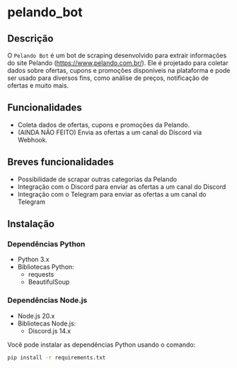 # pelando_bot

## Descrição
O `Pelando Bot` é um bot de scraping desenvolvido para extrair informações do site Pelando (https://www.pelando.com.br/). Ele é projetado para coletar dados sobre ofertas, cupons e promoções disponíveis na plataforma e pode ser usado para diversos fins, como análise de preços, notificação de ofertas e muito mais.

## Funcionalidades
- Coleta dados de ofertas, cupons e promoções da Pelando.
- (AINDA NÃO FEITO) Envia as ofertas a um canal do Discord via Webhook.

## Breves funcionalidades
- Possibilidade de scrapar outras categorias da Pelando
- Integração com o Discord para enviar as ofertas a um canal do Discord
- Integração com o Telegram para enviar as ofertas a um canal do Telegram

## Instalação

### Dependências Python
- Python 3.x
- Bibliotecas Python:
  - requests
  - BeautifulSoup

### Dependências Node.js
- Node.js 20.x
- Bibliotecas Node.js:
  - Discord.js 14.x  

Você pode instalar as dependências Python usando o comando:
```bash
pip install -r requirements.txt

